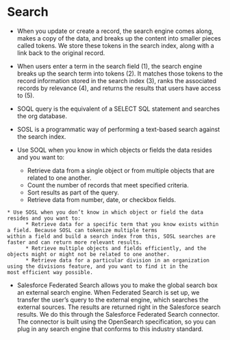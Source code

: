 # Search

*  When you update or create a record, the search engine comes along, makes a copy of the data, and breaks up the content into smaller pieces called tokens. We store these tokens in the search index, along with a link back to the original record.

*  When users enter a term in the search field (1), the search engine breaks up the search term into tokens (2). It matches those tokens to the record information stored in the search index (3), ranks the associated records by relevance (4), and returns the results that users have access to (5).

*  SOQL query is the equivalent of a SELECT SQL statement and searches the org database. 

*  SOSL is a programmatic way of performing a text-based search against the search index.


*  Use SOQL when you know in which objects or fields the data resides and you want to:
      * Retrieve data from a single object or from multiple objects that are related to one another.
      * Count the number of records that meet specified criteria.
      * Sort results as part of the query.
      * Retrieve data from number, date, or checkbox fields.

```
* Use SOSL when you don’t know in which object or field the data resides and you want to:
      * Retrieve data for a specific term that you know exists within a field. Because SOSL can tokenize multiple terms                     within a field and build a search index from this, SOSL searches are faster and can return more relevant results.
      * Retrieve multiple objects and fields efficiently, and the objects might or might not be related to one another.
      * Retrieve data for a particular division in an organization using the divisions feature, and you want to find it in the                      most efficient way possible.
```

*  Salesforce Federated Search allows you to make the global search box an external search engine. When Federated Search is set up, we transfer the user’s query to the external engine, which searches the external sources. The results are returned right in the Salesforce search results. We do this through the Salesforce Federated Search connector. The connector is built using the OpenSearch specification, so you can plug in any search engine that conforms to this industry standard.
